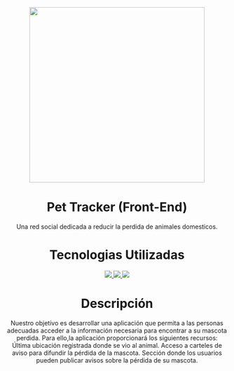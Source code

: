 <div id="header" align="center"> 
   <img src="https://minecraft-tutos.com/wp-content/uploads/2020/11/how-to-make-a-book-in-minecraft.jpg" width="400" align="center"/>
  </div>  
  <div>
  <h1 align="center">Pet Tracker (Front-End)</h1>
  <p align="center">Una red social dedicada a reducir la perdida de animales domesticos.</p>
</div> 
  <div>
  <h1 align="center">Tecnologias Utilizadas</h1>
<p align="center"> 
    <a href="https://reactjs.org/" target="_blank"> <img src="https://img.icons8.com/color/48/000000/react-native.png"/> </a>
    <a href="https://developer.mozilla.org/en-US/docs/Web/JavaScript" target="_blank"> <img src="https://img.icons8.com/color/48/000000/javascript.png"/> </a>
    <a href="https://git-scm.com/" target="_blank"> <img src="https://img.icons8.com/color/48/000000/git.png"/> </a> 
</p>
</div> 
<div>
   <h1 align="center">Descripción</h1>
   <p align="center">
   Nuestro objetivo es desarrollar una aplicación que permita a las personas adecuadas acceder a la información necesaria para encontrar a su mascota perdida. Para ello,la aplicación proporcionará los siguientes recursos:
Última ubicación registrada donde se vio al animal.
Acceso a carteles de aviso para difundir la pérdida de la mascota.
Sección donde los usuarios pueden publicar avisos sobre la pérdida de su mascota.

</div>


